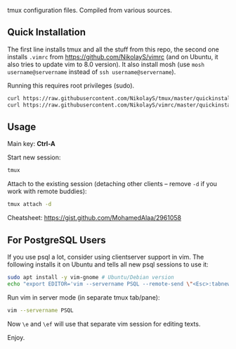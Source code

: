 tmux configuration files. Compiled from various sources.

Quick Installation
---
The first line installs tmux and all the stuff from this repo, the second one installs `.vimrc` from https://github.com/NikolayS/vimrc (and on Ubuntu, it also tries to update vim to 8.0 version). It also install mosh (use `mosh username@servername` instead of `ssh username@servername`).

Running this requires root privileges (sudo).

```bash
curl https://raw.githubusercontent.com/NikolayS/tmux/master/quickinstall.sh | bash
curl https://raw.githubusercontent.com/NikolayS/vimrc/master/quickinstall_awesome.sh | bash
```

Usage
---
Main key: **Ctrl-A**

Start new session: 
```bash
tmux
```

Attach to the existing session (detaching other clients – remove `-d` if you work with remote buddies):
```bash
tmux attach -d
```
Cheatsheet: https://gist.github.com/MohamedAlaa/2961058

For PostgreSQL Users
---
If you use psql a lot, consider using clientserver support in vim.
The following installs it on Ubuntu and tells all new psql sessions to use it:
```bash
sudo apt install -y vim-gnome # Ubuntu/Debian version
echo "export EDITOR='vim --servername PSQL --remote-send \"<Esc>:tabnew<CR>gt\" --remote-tab-wait '" >> ~/.bashrc && . ~/.bashrc
```
Run vim in server mode (in separate tmux tab/pane):
```bash
vim --servername PSQL
```
Now `\e` and `\ef` will use that separate vim session for editing texts.

Enjoy.
